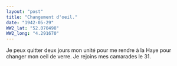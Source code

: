 ```yaml
---
layout: "post"
title: "Changement d'oeil."
date: "1942-05-29"
WW2_lat: "52.070498"
WW2_long: "4.291670"
---
```


Je peux quitter deux jours mon unité pour me rendre à la Haye pour changer mon oeil de verre. Je rejoins mes camarades le 31.


<div class="histoire"></div>

<div class="commentaire"></div>